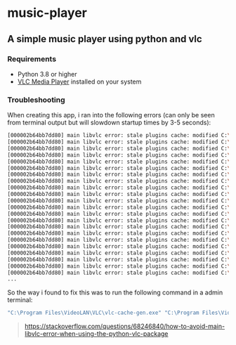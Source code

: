 # music-player
## A simple music player using python and vlc

### Requirements
- Python 3.8 or higher
- [VLC Media Player](https://www.videolan.org/) installed on your system

### Troubleshooting
When creating this app, i ran into the following errors (can only be seen from terminal output but will slowdown startup times by 3-5 seconds):
```bash
[000002b64bb7dd80] main libvlc error: stale plugins cache: modified C:\Program Files\VideoLAN\VLC\plugins\access\libaccess_concat_plugin.dll
[000002b64bb7dd80] main libvlc error: stale plugins cache: modified C:\Program Files\VideoLAN\VLC\plugins\access\libaccess_imem_plugin.dll
[000002b64bb7dd80] main libvlc error: stale plugins cache: modified C:\Program Files\VideoLAN\VLC\plugins\access\libaccess_mms_plugin.dll
[000002b64bb7dd80] main libvlc error: stale plugins cache: modified C:\Program Files\VideoLAN\VLC\plugins\access\libaccess_realrtsp_plugin.dll
[000002b64bb7dd80] main libvlc error: stale plugins cache: modified C:\Program Files\VideoLAN\VLC\plugins\access\libaccess_srt_plugin.dll
[000002b64bb7dd80] main libvlc error: stale plugins cache: modified C:\Program Files\VideoLAN\VLC\plugins\access\libaccess_wasapi_plugin.dll
[000002b64bb7dd80] main libvlc error: stale plugins cache: modified C:\Program Files\VideoLAN\VLC\plugins\access\libattachment_plugin.dll
[000002b64bb7dd80] main libvlc error: stale plugins cache: modified C:\Program Files\VideoLAN\VLC\plugins\access\libcdda_plugin.dll
[000002b64bb7dd80] main libvlc error: stale plugins cache: modified C:\Program Files\VideoLAN\VLC\plugins\access\libdcp_plugin.dll
[000002b64bb7dd80] main libvlc error: stale plugins cache: modified C:\Program Files\VideoLAN\VLC\plugins\access\libdshow_plugin.dll
[000002b64bb7dd80] main libvlc error: stale plugins cache: modified C:\Program Files\VideoLAN\VLC\plugins\access\libdtv_plugin.dll
[000002b64bb7dd80] main libvlc error: stale plugins cache: modified C:\Program Files\VideoLAN\VLC\plugins\access\libdvdnav_plugin.dll
[000002b64bb7dd80] main libvlc error: stale plugins cache: modified C:\Program Files\VideoLAN\VLC\plugins\access\libdvdread_plugin.dll
[000002b64bb7dd80] main libvlc error: stale plugins cache: modified C:\Program Files\VideoLAN\VLC\plugins\access\libfilesystem_plugin.dll
[000002b64bb7dd80] main libvlc error: stale plugins cache: modified C:\Program Files\VideoLAN\VLC\plugins\access\libftp_plugin.dll
[000002b64bb7dd80] main libvlc error: stale plugins cache: modified C:\Program Files\VideoLAN\VLC\plugins\access\libhttps_plugin.dll
[000002b64bb7dd80] main libvlc error: stale plugins cache: modified C:\Program Files\VideoLAN\VLC\plugins\access\libhttp_plugin.dll
[000002b64bb7dd80] main libvlc error: stale plugins cache: modified C:\Program Files\VideoLAN\VLC\plugins\access\libidummy_plugin.dll
[000002b64bb7dd80] main libvlc error: stale plugins cache: modified C:\Program Files\VideoLAN\VLC\plugins\access\libimem_plugin.dll
[000002b64bb7dd80] main libvlc error: stale plugins cache: modified C:\Program Files\VideoLAN\VLC\plugins\access\liblibbluray_plugin.dll
[000002b64bb7dd80] main libvlc error: stale plugins cache: modified C:\Program Files\VideoLAN\VLC\plugins\access\liblive555_plugin.dll
[000002b64bb7dd80] main libvlc error: stale plugins cache: modified C:\Program Files\VideoLAN\VLC\plugins\access\libnfs_plugin.dll
...
```

So the way i found to fix this was to run the following command in a admin terminal:
```bash
"C:\Program Files\VideoLAN\VLC\vlc-cache-gen.exe" "C:\Program Files\VideoLAN\VLC\plugins"
```
> https://stackoverflow.com/questions/68246840/how-to-avoid-main-libvlc-error-when-using-the-python-vlc-package
